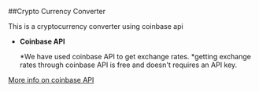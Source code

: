 ##Crypto Currency Converter
 
This is a cryptocurrency converter using coinbase api

* __Coinbase API__
    
    *We have used coinbase API to get exchange rates.
    *getting exchange rates through coinbase API is free and doesn't requires an API key.

[More info on coinbase API](https://developers.coinbase.com/api/v2?python#get-exchange-rates)